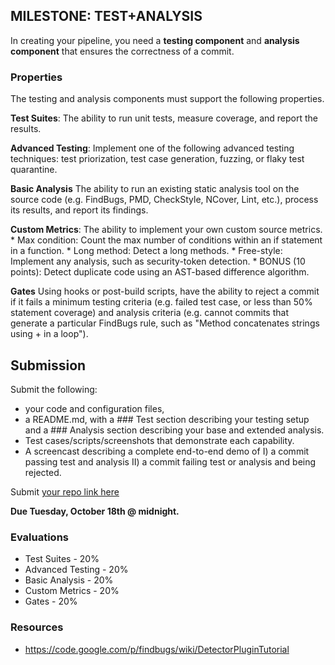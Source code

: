 MILESTONE: TEST+ANALYSIS
------------------------

In creating your pipeline, you need a **testing component** and **analysis component** that ensures the correctness of a commit.

### Properties

The testing and analysis components must support the following properties.

**Test Suites**: The ability to run unit tests, measure coverage, and report the results.

**Advanced Testing**: Implement one of the following advanced testing techniques: test priorization, test case generation, fuzzing, or flaky test quarantine.

**Basic Analysis** The ability to run an existing static analysis tool on the source code (e.g. FindBugs, PMD, CheckStyle, NCover, Lint, etc.), process its results, and report its findings.

**Custom Metrics**: The ability to implement your own custom source metrics.
    * Max condition: Count the max number of conditions within an if statement in a function.
    * Long method: Detect a long methods.
    * Free-style: Implement any analysis, such as security-token detection.
    * BONUS (10 points): Detect duplicate code using an AST-based difference algorithm.

**Gates**  Using hooks or post-build scripts, have the ability to reject a commit if it fails a minimum testing criteria (e.g. failed test case, or less than 50% statement coverage) and analysis criteria (e.g. cannot commits that generate a particular FindBugs rule, such as "Method concatenates strings using + in a loop").

## Submission

Submit the following:

* your code and configuration files, 
* a README.md, with a \#\#\# Test section describing your testing setup and a \#\#\# Analysis section describing your base and extended analysis.
* Test cases/scripts/screenshots that demonstrate each capability.
* A screencast describing a complete end-to-end demo of I) a commit passing test and analysis II) a commit failing test or analysis and being rejected.

Submit [your repo link here](https://goo.gl/forms/nogYEgdFgiNFdQ1p1)

**Due Tuesday, October 18th @ midnight.**

### Evaluations

* Test Suites - 20%
* Advanced Testing - 20%
* Basic Analysis - 20%
* Custom Metrics - 20%
* Gates - 20%

### Resources

* https://code.google.com/p/findbugs/wiki/DetectorPluginTutorial
